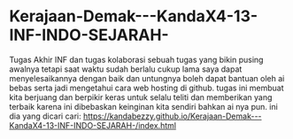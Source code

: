 # Kerajaan-Demak---KandaX4-13-INF-INDO-SEJARAH-
Tugas Akhir INF dan tugas kolaborasi
sebuah tugas yang bikin pusing awalnya tetapi saat waktu sudah berlalu cukup lama saya dapat menyelesaikannya dengan baik dan untungnya boleh dapat bantuan oleh ai bebas serta jadi mengetahui cara web hosting di github.
tugas ini membuat kita berjuang dan berpikir keras untuk selalu teliti dan memberikan yang terbaik karena ini dibebaskan keinginan kita sendiri bahkan ai nya pun.
ini dia yang dicari cari: https://kandabezzy.github.io/Kerajaan-Demak---KandaX4-13-INF-INDO-SEJARAH-/index.html
